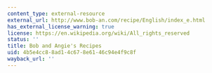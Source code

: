 ```yaml
---
content_type: external-resource
external_url: http://www.bob-an.com/recipe/English/index_e.html
has_external_license_warning: true
license: https://en.wikipedia.org/wiki/All_rights_reserved
status: ''
title: Bob and Angie's Recipes
uid: 4b5e4cc8-8ad1-4c67-8e61-46c94e4f9c8f
wayback_url: ''
---
```

